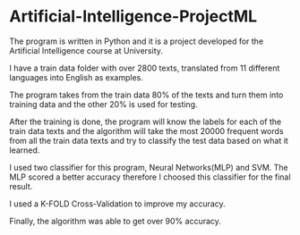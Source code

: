 # Artificial-Intelligence-ProjectML

The program is written in Python and it is a project developed for the Artificial Intelligence course at University.

I have a train data folder with over 2800 texts, translated from 11 different languages into English as examples.

The program takes from the train data 80% of the texts and turn them into training data and the other 20% is used for testing.

After the training is done, the program will know the labels for each of the train data texts and the algorithm will take the most 20000 frequent words from all the train data texts and try to classify the test data based on what it learned.

I used two classifier for this program, Neural Networks(MLP) and SVM. The MLP scored a better accuracy therefore I choosed this classifier for the final result.

I used a K-FOLD Cross-Validation to improve my accuracy.

Finally, the algorithm was able to get over 90% accuracy.





